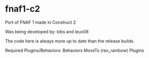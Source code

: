 # fnaf1-c2
Port of FNAF 1 made in Construct 2

Was being developed by: kibs and leux08

The code here is always more up to date than the release builds.

Required Plugins/Behaviors: 
    Behaviors
      MoveTo (rex_rainbow)
    Plugins
